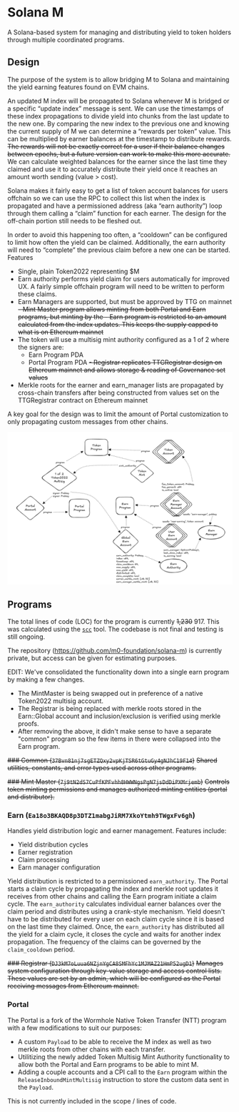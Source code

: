 # Solana M

A Solana-based system for managing and distributing yield to token holders through multiple coordinated programs.

## Design

The purpose of the system is to allow bridging M to Solana and maintaining the yield earning features found on EVM chains.

An updated M index will be propagated to Solana whenever M is bridged or a specific “update index” message is sent. We can use the timestamps of these index propagations to divide yield into chunks from the last update to the new one. By comparing the new index to the previous one and knowing the current supply of M we can determine a “rewards per token” value. This can be multiplied by earner balances at the timestamp to distribute rewards. ~~The rewards will not be exactly correct for a user if their balance changes between epochs, but a future version can work to make this more accurate.~~ We can calculate weighted balances for the earner since the last time they claimed and use it to accurately distribute their yield once it reaches an amount worth sending (value > cost).

Solana makes it fairly easy to get a list of token account balances for users offchain so we can use the RPC to collect this list when the index is propagated and have a permissioned address (aka “earn authority”) loop through them calling a “claim” function for each earner. The design for the off-chain portion still needs to be fleshed out.

In order to avoid this happening too often, a “cooldown” can be configured to limit how often the yield can be claimed. Additionally, the earn authority will need to “complete” the previous claim before a new one can be started.
Features
- Single, plain Token2022 representing $M
- Earn authority performs yield claim for users automatically for improved UX. A fairly simple offchain program will need to be written to perform these claims.
- Earn Managers are supported, but must be approved by TTG on mainnet
~~- Mint Master program allows minting from both Portal and Earn programs, but minting by the - Earn program is restricted to an amount calculated from the index updates. This keeps the supply capped to what is on Ethereum mainnet~~
- The token will use a multisig mint authority configured as a 1 of 2 where the signers are:
    - Earn Program PDA
    - Portal Program PDA
~~- Registrar replicates TTGRegistrar design on Ethereum mainnet and allows storage & reading of Governance set values~~
- Merkle roots for the earner and earn_manager lists are propagated by cross-chain transfers after being constructed from values set on the TTGRegistrar contract on Ethereum mainnet

A key goal for the design was to limit the amount of Portal customization to only propagating custom messages from other chains. 

![Solana M Programs](../assets/solana_m_programs.png)

## Programs

The total lines of code (LOC) for the program is currently ~~1,230~~ 917. This was calculated using the [`scc`](https://github.com/boyter/scc) tool. The codebase is not final and testing is still ongoing.

The repository (https://github.com/m0-foundation/solana-m) is currently private, but access can be given for estimating purposes.

EDIT: We've consolidated the functionality down into a single earn program by making a few changes.
- The MintMaster is being swapped out in preference of a native Token2022 multisig account.
- The Registrar is being replaced with merkle roots stored in the Earn::Global account and inclusion/exclusion is verified using merkle proofs.
- After removing the above, it didn't make sense to have a separate "common" program so the few items in there were collapsed into the Earn program.

~~### Common (`37Bvn81nj7sgETZQxy2vpKjTSR6tGtuGy4gNJhC19F14`)~~
~~Shared utilities, constants, and error types used across other programs.~~

~~### Mint Master (`7j9tN2dS7CuPfKPFvhh8HWWNgsPgN7jsDdDiPXMrjemb`)~~
~~Controls token minting permissions and manages authorized minting entities (portal and distributor).~~

### Earn (`Ea18o3BKAQD8p3DTZ1mabgJiRM7XkoYtmh9TWgxFv6gh`)
Handles yield distribution logic and earner management. Features include:
- Yield distribution cycles
- Earner registration
- Claim processing
- Earn manager configuration

Yield distribution is restricted to a permissioned `earn_authority`. The Portal starts a claim cycle by propagating the index and merkle root updates it receives from other chains and calling the Earn program initiate a claim cycle. The `earn_authority` calculates individual earner balances over the claim period and distributes using a crank-style mechanism. Yield doesn't have to be distributed for every user on each claim cycle since it is based on the last time they claimed. Once, the `earn_authority` has distributed all the yield for a claim cycle, it closes the cycle and waits for another index propagation. The frequency of the claims can be governed by the `claim_cooldown` period.

~~### Registrar (`DJ3kM7oLuua6NZjnYgCA8SMFhYc1MJMAZ21HmP52ugD1`)~~
~~Manages system configuration through key-value storage and access control lists. These values are set by an admin, which will be configured as the Portal receiving messages from Ethereum mainnet.~~

### Portal
The Portal is a fork of the Wormhole Native Token Transfer (NTT) program with a few modifications to suit our purposes:
- A custom `Payload` to be able to receive the M index as well as two merkle roots from other chains with each transfer.
- Utilitizing the newly added Token Multisig Mint Authority functionality to allow both the Portal and Earn programs to be able to mint M.
- Adding a couple accounts and a CPI call to the `Earn` program within the `ReleaseInboundMintMultisig` instruction to store the custom data sent in the `Payload`.

This is not currently included in the scope / lines of code.
